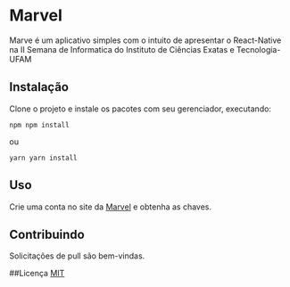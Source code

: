 # Marvel

Marve é um aplicativo simples com o intuito de apresentar o React-Native na II Semana de Informatica do Instituto de Ciências Exatas e Tecnologia-UFAM

## Instalação

Clone o projeto e instale os pacotes com seu gerenciador, executando:

```npm
npm npm install
```

ou

```yarn
yarn yarn install
```

## Uso

Crie uma conta no site da [Marvel](https://developer.marvel.com) e obtenha as chaves.

## Contribuindo

Solicitações de pull são bem-vindas.

##Licença
[MIT](https://choosealicense.com/licenses/mit/)
